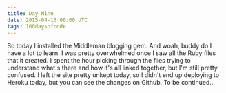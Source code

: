 ```yaml
---
title: Day Nine
date: 2015-04-16 00:00 UTC
tags: 100daysofcode
---
```


So today I installed the Middleman blogging gem. And woah, buddy do I have a lot to learn. I was pretty overwhelmed once I saw all the Ruby files that it created. I spent the hour picking through the files trying to understand what's there and how it's all linked together, but I'm still pretty confused. I left the site pretty unkept today, so I didn't end up deploying to Heroku today, but you can see the changes on Github. To be continued...
